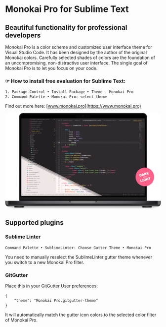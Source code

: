 Monokai Pro for Sublime Text
============================

Beautiful functionality for professional developers
---------------------------------------------------

Monokai Pro is a color scheme and customized user interface theme for Visual Studio Code. It has been designed by the author of the original Monokai colors. Carefully selected shades of colors are the foundation of an uncompromising, non-distractive user interface. The single goal of Monokai Pro is to let you focus on your code.

### ☞ How to install free evaluation for Sublime Text:

```
1. Package Control ‣ Install Package ‣ Theme - Monokai Pro
2. Command Palette ‣ Monokai Pro: select theme
```

Find out more here: [www.monokai.pro](https://www.monokai.pro)

![Monokai Pro](https://raw.githubusercontent.com/Monokai/monokai-pro-sublime-text/master/img/monokai-pro.png)

## Supported plugins

### Sublime Linter

```
Command Palette ‣ SublimeLinter: Choose Gutter Theme ‣ Monokai Pro
```

You need to manually reselect the SublimeLinter gutter theme whenever you switch to a new Monokai Pro filter.

### GitGutter

Place this in your GitGutter User preferences:

```
{
	"theme": "Monokai Pro.gitgutter-theme"
}
```

It will automatically match the gutter icon colors to the selected color filter of Monokai Pro.